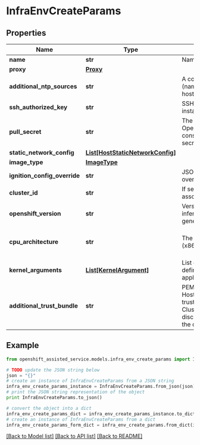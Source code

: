 # InfraEnvCreateParams


## Properties
Name | Type | Description | Notes
------------ | ------------- | ------------- | -------------
**name** | **str** | Name of the infra-env. | 
**proxy** | [**Proxy**](Proxy.md) |  | [optional] 
**additional_ntp_sources** | **str** | A comma-separated list of NTP sources (name or IP) going to be added to all the hosts. | [optional] 
**ssh_authorized_key** | **str** | SSH public key for debugging the installation. | [optional] 
**pull_secret** | **str** | The pull secret obtained from Red Hat OpenShift Cluster Manager at console.redhat.com/openshift/install/pull-secret. | 
**static_network_config** | [**List[HostStaticNetworkConfig]**](HostStaticNetworkConfig.md) |  | [optional] 
**image_type** | [**ImageType**](ImageType.md) |  | [optional] 
**ignition_config_override** | **str** | JSON formatted string containing the user overrides for the initial ignition config. | [optional] 
**cluster_id** | **str** | If set, all hosts that register will be associated with the specified cluster. | [optional] 
**openshift_version** | **str** | Version of the OpenShift cluster (used to infer the RHCOS version - temporary until generic logic implemented). | [optional] 
**cpu_architecture** | **str** | The CPU architecture of the image (x86_64/arm64/etc). | [optional] [default to 'x86_64']
**kernel_arguments** | [**List[KernelArgument]**](KernelArgument.md) | List of kernel arugment objects that define the operations and values to be applied. | [optional] 
**additional_trust_bundle** | **str** | PEM-encoded X.509 certificate bundle. Hosts discovered by this infra-env will trust the certificates in this bundle. Clusters formed from the hosts discovered by this infra-env will also trust the certificates in this bundle. | [optional] 

## Example

```python
from openshift_assisted_service.models.infra_env_create_params import InfraEnvCreateParams

# TODO update the JSON string below
json = "{}"
# create an instance of InfraEnvCreateParams from a JSON string
infra_env_create_params_instance = InfraEnvCreateParams.from_json(json)
# print the JSON string representation of the object
print InfraEnvCreateParams.to_json()

# convert the object into a dict
infra_env_create_params_dict = infra_env_create_params_instance.to_dict()
# create an instance of InfraEnvCreateParams from a dict
infra_env_create_params_form_dict = infra_env_create_params.from_dict(infra_env_create_params_dict)
```
[[Back to Model list]](../README.md#documentation-for-models) [[Back to API list]](../README.md#documentation-for-api-endpoints) [[Back to README]](../README.md)


